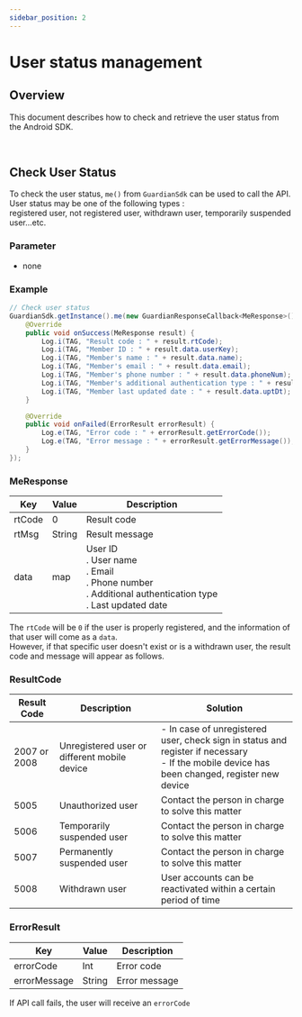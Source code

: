 ```yaml
---
sidebar_position: 2
---
```

# User status management

## Overview
This document describes how to check and retrieve the user status from the Android SDK.

<br/>

## Check User Status
To check the user status, `me()` from `GuardianSdk` can be used to call the API.   
User status may be one of the following types :    
registered user, not registered user, withdrawn user, temporarily suspended user...etc.

### Parameter
- none

### Example
```java
// Check user status
GuardianSdk.getInstance().me(new GuardianResponseCallback<MeResponse>() {
    @Override
    public void onSuccess(MeResponse result) {
        Log.i(TAG, "Result code : " + result.rtCode);
        Log.i(TAG, "Member ID : " + result.data.userKey);
        Log.i(TAG, "Member's name : " + result.data.name);
        Log.i(TAG, "Member's email : " + result.data.email);
        Log.i(TAG, "Member's phone number : " + result.data.phoneNum);
        Log.i(TAG, "Member's additional authentication type : " + result.data.authType);
        Log.i(TAG, "Member last updated date : " + result.data.uptDt);
    }

    @Override
    public void onFailed(ErrorResult errorResult) {
        Log.e(TAG, "Error code : " + errorResult.getErrorCode());
        Log.e(TAG, "Error message : " + errorResult.getErrorMessage());
    }
});
```
### MeResponse
|Key|Value|Description|
|------|---|---|
|rtCode|0|Result code|
|rtMsg|String|Result message|
|data|map|User ID<br/>. User name<br/>. Email<br/>. Phone number<br/>. Additional authentication type<br/>. Last updated date|

The `rtCode` will be `0` if the user is properly registered, and the information of that user will come as a `data`.   
However, if that specific user doesn't exist or is a withdrawn user, the result code and message will appear as follows.

### ResultCode
|Result Code|Description|Solution|
|------|---|---|
|2007 or 2008|Unregistered user or different mobile device |- In case of unregistered user, check sign in status and register if necessary <br/> - If the mobile device has been changed, register new device|
|5005|Unauthorized user|Contact the person in charge to solve this matter|
|5006|Temporarily suspended user|Contact the person in charge to solve this matter|
|5007|Permanently suspended user|Contact the person in charge to solve this matter|
|5008|Withdrawn user|User accounts can be reactivated within a certain period of time|

### ErrorResult
|Key|Value|Description|
|------|---|---|
|errorCode|Int|Error code|
|errorMessage|String|Error message|

If API call fails, the user will receive an `errorCode`



